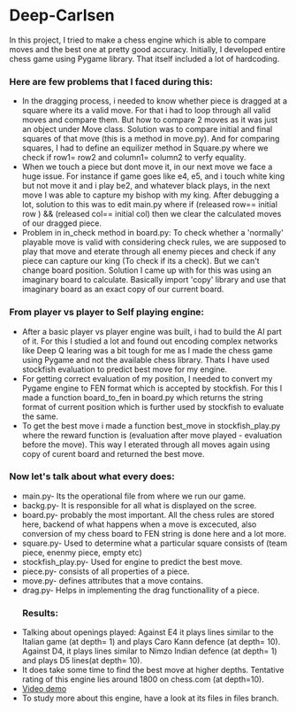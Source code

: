 # Deep-Carlsen
In this project, I tried to make a chess engine which is able to compare moves and the best one at pretty good accuracy.
Initially, I developed entire chess game using Pygame library. That itself included a lot of hardcoding. 
### Here are few problems that I faced during this:
* In the dragging process, i needed to know whether piece is dragged at a square where its a valid move. For that i had to loop through all valid moves and compare them. But how to compare 2 moves as it was just an object under Move class. Solution was to compare initial and final squares of that move (this is a method in move.py). And for comparing squares, I had to define an equilizer method in Square.py where we check if row1= row2 and column1= column2 to verfy equality.
* When we touch a piece but dont move it, in our next move we face a huge issue. For instance if game goes like e4, e5, and i touch white king but not move it and i play be2, and whatever black plays, in the next move I was able to capture my bishop with my king. After debugging a lot, solution to this was to edit main.py where if (released row== initial row ) && (released col== initial col) then we clear the calculated moves of our dragged piece.
* Problem in in_check method in board.py: To check whether a 'normally' playable move is valid with considering check rules, we are supposed to play that move and eterate through all enemy pieces and check if any piece can capture our king (To check if its a check). But we can't change board position. Solution I came up with for this was using an imaginary board to calculate. Basically import 'copy' library and use that imaginary board as an exact copy of our current board.
### From player vs player to Self playing engine:
* After a basic player vs player engine was built, i had to build the AI part of it. For this I studied a lot and found out encoding complex networks like Deep Q learing was a bit tough for me as I made the chess game using Pygame and not the available chess library. Thats I have used stockfish evaluation to predict best move for my engine.
* For getting correct evaluation of my position, I needed to convert my Pygame engine to FEN format which is accepted by stockfish. For this I made a function board_to_fen in board.py which returns the string format of current position which is further used by stockfish to evaluate the same.
* To get the best move i made a function best_move in stockfish_play.py where the reward function is (evaluation after move played - evaluation before the move). This way I eterated through all moves again using copy of curent board and returned the best move.
### Now let's talk about what every does:
* main.py- Its the operational file from where we run our game.
* backg.py- It is responsible for all what is displayed on the scree.
* board.py- probably the most important. All the chess rules are stored here, backend of what happens when a move is excecuted, also conversion of my chess board to FEN string is done here and a lot more.
* square.py- Used to determine what a particular square consists of (team piece, enenmy piece, empty etc)
* stockfish_play.py- Used for engine to predict the best move.
* piece.py- consists of all properties of a piece.
* move.py- defines attributes that a move contains.
* drag.py- Helps in implementing the drag functionallity of a piece.
  ### Results:
* Talking about openings played:
Against E4 it plays lines similar to the Italian game (at depth= 1) and plays Caro Kann defence (at depth= 10). Against D4, it plays lines similar to Nimzo Indian defence (at depth= 1) and plays D5 lines(at depth= 10).
* It does take some time to find the best move at higher depths. Tentative rating of this engine lies around 1800 on chess.com (at depth=10).
* [Video demo](
https://drive.google.com/drive/u/0/folders/1knGsoKpqMOF5RO6qvVb9Nh_fzYyqQ_B8)
* To study more about this engine, have a look at its files in files branch. 
  
